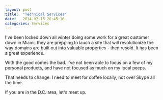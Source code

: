 ```yaml
---
layout: post
title:  "Technical Services"
date:   2014-02-15 20:45:16
categories: Services
---
```


I've been locked down all winter doing some work for a great customer down in Miami, they are prepping to lauch a site that will revolutionize the way domains are built out into valuable properties - then resold. It has been a great experience.

With the good comes the bad. I've not been able to focus on a few of my personal products, and have not focused as much on my local peeps.

That needs to change. I need to meet for coffee locally, not over Skype all the time.

If you are in the D.C. area, let's meet up.